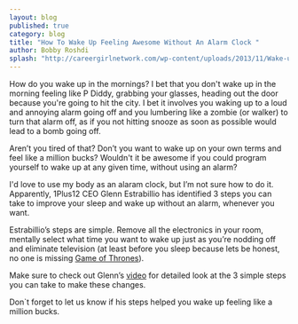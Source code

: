 ```yaml
---
layout: blog
published: true
category: blog
title: "How To Wake Up Feeling Awesome Without An Alarm Clock "
author: Bobby Roshdi
splash: "http://careergirlnetwork.com/wp-content/uploads/2013/11/Wake-up.jpg"
---
```


How do you wake up in the mornings? I bet that you don't wake up in the morning feeling like P Diddy, grabbing your glasses, heading out the door because you're going to hit the city. I bet it involves you waking up to a loud and annoying alarm going off and you lumbering like a zombie (or walker) to turn that alarm off, as if you not hitting snooze as soon as possible would lead to a bomb going off.

Aren’t you tired of that? Don’t you want to wake up on your own terms and feel like a million bucks? Wouldn't it be awesome if you could program yourself to wake up at any given time, without using an alarm?

I'd love to use my body as an alaram clock, but I’m not sure how to do it. Apparently, 1Plus12 CEO Glenn Estrabillio has identified 3 steps you can take to improve your sleep and wake up without an alarm, whenever you want.

Estrabillio’s steps are simple. Remove all the electronics in your room, mentally select what time you want to wake up just as you’re nodding off and eliminate television (at least before you sleep because lets be honest, no one is missing [Game of Thrones](http://yourlegacy.co/Hodor-Bran-Stark-YL-Interview/#.UzmP6dx0UUs)).

Make sure to check out Glenn’s [video](https://cr138.infusionsoft.com/app/linkClick/1581/1f555dadf79a4c47/25757/4603ca901b97ae85) for  detailed look at the 3 simple steps you can take to make these changes. 

Don`t forget to let us know if his steps helped you wake up feeling like a million bucks.